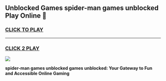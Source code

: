 
## Unblocked Games spider-man games unblocked Play Online 👋
<h3>
<a href="https://news.freeplayer.one?title=spider-man_games_unblocked&ref=17F">CLICK TO PLAY</a></h3>
<hr>

<h3>
<a href="https://news.freeplayer.one?title=spider-man_games_unblocked&ref=17F">CLICK 2 PLAY</a>
  
</h3>

<a href="https://news.freeplayer.one?title=spider-man_games_unblocked&ref=17F/"><img src="https://clearcache.store/games.png"></a>


**spider-man games unblocked games unblocked: Your Gateway to Fun and Accessible Online Gaming**
